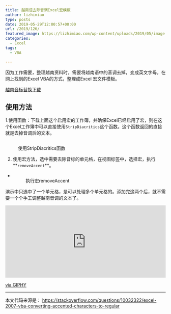 ```yaml
---
title: 越南语去除音调Excel宏模板
author: lizhimiao
type: posts
date: 2019-05-29T12:00:57+00:00
url: /2019/126/
featured_image: https://lizhimiao.com/wp-content/uploads/2019/05/image.png
categories:
  - Excel
tags:
  - VBA

---
```

因为工作需要，整理越南资料时，需要将越南语中的音调去掉，变成英文字母，在网上找到的Excel VBA的方式，整理成Excel 宏文件模板。

<div class="wp-block-file">
  <a href="https://lizhimiao.com/wp-content/uploads/2019/05/越南音标替换.xlsm">越南音标替换</a><a href="https://lizhimiao.com/wp-content/uploads/2019/05/越南音标替换.xlsm" class="wp-block-file__button" download>下载</a>
</div>

## 使用方法

1.使用函数：下载上面这个启用宏的工作簿，并确保Excel已经启用了宏，则在这个Excel工作簿中可以直接使用`StripDiacritics`这个函数。这个函数返回的直接就是去掉音调后的文本。<figure class="wp-block-image">

<img src="https://lizhimiao.com/wp-content/uploads/2019/05/image.png" alt="" class="wp-image-127" /><figcaption>使用StripDiacritics函数</figcaption></figure> 

2. 使用宏方法，选中需要去除音标的单元格，在视图标签中，选择宏，执行**`removeAccent`**。

<ul class="wp-block-gallery columns-1">
  <li class="blocks-gallery-item">
    <figure><a href="https://lizhimiao.com/wp-content/uploads/2019/05/removeAccent.gif"><img src="https://lizhimiao.com/wp-content/uploads/2019/05/removeAccent.gif" alt="" data-id="133" class="wp-image-133" /></a><figcaption>执行宏removeAccent</figcaption></figure>
  </li>
</ul>

演示中只选中了一个单元格，是可以处理多个单元格的。添加完这两个后，就不需要一个个手工调整越南音调的文本了。

<div style="width:100%;height:0;padding-bottom:45%;position:relative;">
  <iframe src="https://giphy.com/embed/11sBLVxNs7v6WA" width="100%" height="100%" style="position:absolute" frameBorder="0" class="giphy-embed" allowFullScreen></iframe>
</div>

[via GIPHY][1]

<hr class="wp-block-separator" />

本文代码来源是： <https://stackoverflow.com/questions/10032322/excel-2007-vba-converting-accented-characters-to-regular>

 [1]: https://giphy.com/gifs/cheer-cheering-11sBLVxNs7v6WA